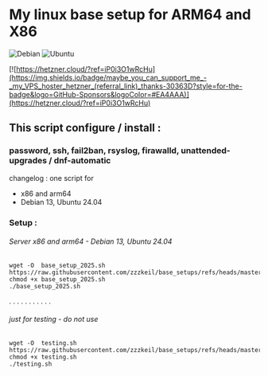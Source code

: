 # My linux base setup for ARM64 and X86
![Debian](https://img.shields.io/badge/Debian-D70A53?style=for-the-badge&logo=debian&logoColor=white) ![Ubuntu](https://img.shields.io/badge/Ubuntu-E95420?style=for-the-badge&logo=ubuntu&logoColor=white) 

[![https://hetzner.cloud/?ref=iP0i3O1wRcHu](https://img.shields.io/badge/maybe_you_can_support_me_-_my_VPS_hoster_hetzner_(referral_link)_thanks-30363D?style=for-the-badge&logo=GitHub-Sponsors&logoColor=#EA4AAA)](https://hetzner.cloud/?ref=iP0i3O1wRcHu) 


## This script configure / install :
### password, ssh, fail2ban, rsyslog, firawalld, unattended-upgrades / dnf-automatic 

changelog :
one script for 
- x86 and arm64 
- Debian 13, Ubuntu 24.04

### Setup :

###### Server x86 and arm64  -  Debian 13, Ubuntu 24.04
```
wget -O  base_setup_2025.sh https://raw.githubusercontent.com/zzzkeil/base_setups/refs/heads/master/base_setup_2025.sh
chmod +x base_setup_2025.sh
./base_setup_2025.sh

```



.
.
.
.
.
.
.
.
.
.
.
###### just for testing - do not use
```
wget -O  testing.sh https://raw.githubusercontent.com/zzzkeil/base_setups/refs/heads/master/base_setup_2025_whiptail.sh
chmod +x testing.sh
./testing.sh

```
